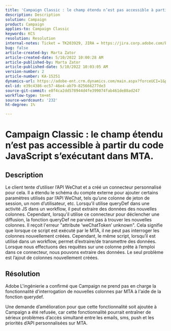 ```yaml
---
title: 'Campaign Classic : le champ étendu n’est pas accessible à partir du code JavaScript s’exécutant dans MTA.'
description: Description
solution: Campaign
product: Campaign
applies-to: Campaign Classic
keywords: KCS
resolution: Resolution
internal-notes: Ticket = TK203929, JIRA = https://jira.corp.adobe.com/browse/NEO-20460, https://jira.corp.adobe.com/browse/NEO-20648
bug: false
article-created-by: Marta Zator
article-created-date: 5/10/2022 10:00:28 AM
article-published-by: Marta Zator
article-published-date: 5/10/2022 10:03:05 AM
version-number: 2
article-number: KA-15251
dynamics-url: https://adobe-ent.crm.dynamics.com/main.aspx?forceUCI=1&pagetype=entityrecord&etn=knowledgearticle&id=90301002-48d0-ec11-a7b5-00224809c101
exl-id: e39c4386-ec57-46e4-ab79-825666277de3
source-git-commit: e8f4ca2dd578944d4fe399074fab461de88ad247
workflow-type: tm+mt
source-wordcount: '232'
ht-degree: 1%

---
```


# Campaign Classic : le champ étendu n’est pas accessible à partir du code JavaScript s’exécutant dans MTA.

## Description


Le client tente d’utiliser l’API WeChat et a créé un connecteur personnalisé pour cela. Il a étendu le schéma du compte externe pour ajouter certains paramètres utilisés par l’API WeChat, tels qu’une colonne de jeton de session, un nom d’utilisateur, etc. Lorsqu’il utilise queryDef dans une activité JS dans un workflow, il peut extraire des données des nouvelles colonnes. Cependant, lorsqu&#39;il utilise ce connecteur pour déclencher une diffusion, la fonction queryDef ne parvient pas à trouver les nouvelles colonnes. Il reçoit l&#39;erreur &quot;attribute ‘weChatToken’ unknown&quot;. Cela signifie que lorsque ce script est exécuté par le MTA, il ne peut pas interroger les colonnes nouvellement créées. Cependant, le même script, lorsqu’il est utilisé dans un workflow, permet d’extraire/de transmettre des données. Lorsque nous effectuons des requêtes sur une colonne prête à l’emploi dans ce connecteur, nous pouvons extraire des données. Le seul problème est l’ajout de colonnes nouvellement créées.


## Résolution


Adobe<b> </b>L&#39;ingénierie a confirmé que Campaign ne prend pas en charge la fonctionnalité d&#39;interrogation de nouvelles colonnes par MTA à l&#39;aide de la fonction querydef.

Une demande d’amélioration pour que cette fonctionnalité soit ajoutée à Campaign a été refusée, car cette fonctionnalité pourrait entraîner de sérieux problèmes d’accès simultané entre les emails, sms, push et les priorités d’API personnalisées sur MTA.
